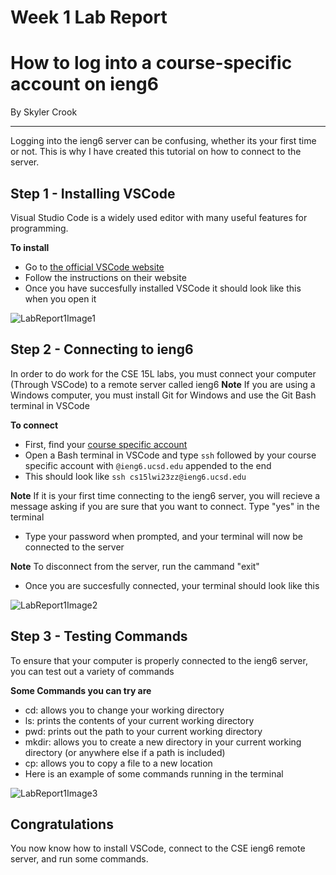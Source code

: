 # Week 1 Lab Report
# How to log into a course-specific account on ieng6
By Skyler Crook

---

Logging into the ieng6 server can be confusing, whether its your first time or not. This is why I have created this tutorial on how to connect to the server.
## Step 1 - Installing VSCode
Visual Studio Code is a widely used editor with many useful features for programming.

**To install**
* Go to [the official VSCode website](https://code.visualstudio.com/)
* Follow the instructions on their website
* Once you have succesfully installed VSCode it should look like this when you open it

![LabReport1Image1](https://user-images.githubusercontent.com/105748004/212146281-2a6c437b-6505-440a-ac8f-8483e3c662d2.png)


## Step 2 - Connecting to ieng6
In order to do work for the CSE 15L labs, you must connect your computer (Through VSCode) to a remote server called ieng6
**Note** If you are using a Windows computer, you must install Git for Windows and use the Git Bash terminal in VSCode

**To connect**
* First, find your [course specific account](https://sdacs.ucsd.edu/~icc/index.php)
* Open a Bash terminal in VSCode and type `ssh` followed by your course specific account with `@ieng6.ucsd.edu` appended to the end
* This should look like `ssh cs15lwi23zz@ieng6.ucsd.edu`

**Note** If it is your first time connecting to the ieng6 server, you will recieve a message asking if you are sure that you want to connect. Type "yes" in the terminal
* Type your password when prompted, and your terminal will now be connected to the server

**Note** To disconnect from the server, run the cammand "exit"
* Once you are succesfully connected, your terminal should look like this

![LabReport1Image2](https://user-images.githubusercontent.com/105748004/212149440-cc45231c-dbad-47b7-8738-c4597743923d.png)


## Step 3 - Testing Commands
To ensure that your computer is properly connected to the ieng6 server, you can test out a variety of commands

**Some Commands you can try are**
* cd: allows you to change your working directory
* ls: prints the contents of your current working directory
* pwd: prints out the path to your current working directory
* mkdir: allows you to create a new directory in your current working directory (or anywhere else if a path is included)
* cp: allows you to copy a file to a new location
* Here is an example of some commands running in the terminal

![LabReport1Image3](https://user-images.githubusercontent.com/105748004/212150259-3ae1e41f-ce88-4e8e-bd42-c18df233b1a8.png)


## Congratulations
You now know how to install VSCode, connect to the CSE ieng6 remote server, and run some commands.

